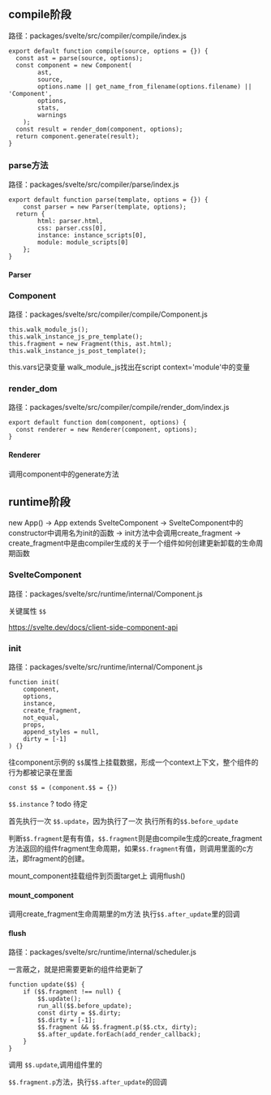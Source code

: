 ## compile阶段

路径：packages/svelte/src/compiler/compile/index.js

```
export default function compile(source, options = {}) {
  const ast = parse(source, options);
  const component = new Component(
		ast,
		source,
		options.name || get_name_from_filename(options.filename) || 'Component',
		options,
		stats,
		warnings
	);
  const result = render_dom(component, options);
  return component.generate(result);
}
```

### parse方法

路径：packages/svelte/src/compiler/parse/index.js

```
export default function parse(template, options = {}) {
	const parser = new Parser(template, options);
  return {
		html: parser.html,
		css: parser.css[0],
		instance: instance_scripts[0],
		module: module_scripts[0]
	};
}
```

#### Parser

### Component

路径：packages/svelte/src/compiler/compile/Component.js

```
this.walk_module_js();
this.walk_instance_js_pre_template();
this.fragment = new Fragment(this, ast.html);
this.walk_instance_js_post_template();
```

this.vars记录变量
walk_module_js找出在script context='module'中的变量

### render_dom

路径：packages/svelte/src/compiler/compile/render_dom/index.js

```
export default function dom(component, options) {
  const renderer = new Renderer(component, options);
}
```

#### Renderer

调用component中的generate方法

## runtime阶段

new App()
->
App extends SvelteComponent
->
SvelteComponent中的constructor中调用名为init的函数
->
init方法中会调用create_fragment
->
create_fragment中是由compiler生成的关于一个组件如何创建更新卸载的生命周期函数

### SvelteComponent

路径：packages/svelte/src/runtime/internal/Component.js

关键属性 `$$`

https://svelte.dev/docs/client-side-component-api

### init

路径：packages/svelte/src/runtime/internal/Component.js

```
function init(
	component,
	options,
	instance,
	create_fragment,
	not_equal,
	props,
	append_styles = null,
	dirty = [-1]
) {}
```

往component示例的 `$$`属性上挂载数据，形成一个context上下文，整个组件的行为都被记录在里面

```
const $$ = (component.$$ = {})
```



`$$.instance` ? todo 待定

首先执行一次 `$$.update`，因为执行了一次
执行所有的`$$.before_update`

判断`$$.fragment`是有有值，`$$.fragment`则是由compile生成的create_fragment方法返回的组件fragment生命周期，如果`$$.fragment`有值，则调用里面的c方法，即fragment的创建。

mount_component挂载组件到页面target上
调用flush()

#### mount_component

调用create_fragment生命周期里的m方法
执行`$$.after_update`里的回调

#### flush

路径：packages/svelte/src/runtime/internal/scheduler.js

一言蔽之，就是把需要更新的组件给更新了

```
function update($$) {
	if ($$.fragment !== null) {
		$$.update();
		run_all($$.before_update);
		const dirty = $$.dirty;
		$$.dirty = [-1];
		$$.fragment && $$.fragment.p($$.ctx, dirty);
		$$.after_update.forEach(add_render_callback);
	}
}
```

调用 `$$.update`,调用组件里的

`$$.fragment.p`方法，执行`$$.after_update`的回调
